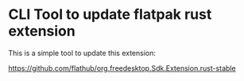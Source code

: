# CLI Tool to update flatpak rust extension

This is a simple tool to update this extension:

https://github.com/flathub/org.freedesktop.Sdk.Extension.rust-stable
